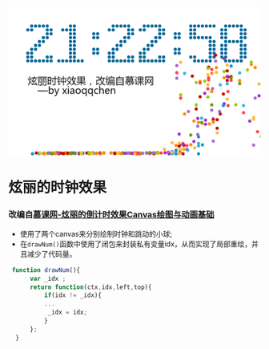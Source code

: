 ![](示例.png)

# 炫丽的时钟效果

### 改编自[慕课网-炫丽的倒计时效果Canvas绘图与动画基础](http://www.imooc.com/learn/133)
* 使用了两个canvas来分别绘制时钟和跳动的小球;
* 在`drawNum()`函数中使用了闭包来封装私有变量idx，从而实现了局部重绘，并且减少了代码量。
```javascript
 function drawNum(){
      var _idx ;
      return function(ctx,idx,left,top){
          if(idx != _idx){
          ...
           _idx = idx;
          }
      };
  }
```

